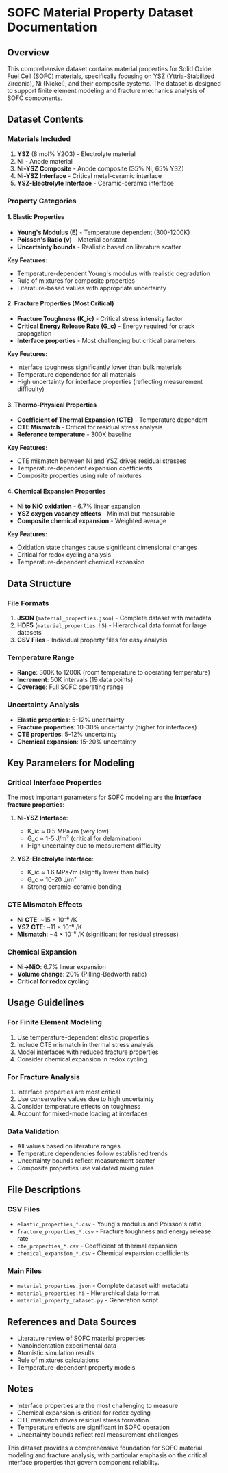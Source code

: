 # SOFC Material Property Dataset Documentation

## Overview
This comprehensive dataset contains material properties for Solid Oxide Fuel Cell (SOFC) materials, specifically focusing on YSZ (Yttria-Stabilized Zirconia), Ni (Nickel), and their composite systems. The dataset is designed to support finite element modeling and fracture mechanics analysis of SOFC components.

## Dataset Contents

### Materials Included
1. **YSZ** (8 mol% Y2O3) - Electrolyte material
2. **Ni** - Anode material
3. **Ni-YSZ Composite** - Anode composite (35% Ni, 65% YSZ)
4. **Ni-YSZ Interface** - Critical metal-ceramic interface
5. **YSZ-Electrolyte Interface** - Ceramic-ceramic interface

### Property Categories

#### 1. Elastic Properties
- **Young's Modulus (E)** - Temperature dependent (300-1200K)
- **Poisson's Ratio (ν)** - Material constant
- **Uncertainty bounds** - Realistic based on literature scatter

**Key Features:**
- Temperature-dependent Young's modulus with realistic degradation
- Rule of mixtures for composite properties
- Literature-based values with appropriate uncertainty

#### 2. Fracture Properties (Most Critical)
- **Fracture Toughness (K_ic)** - Critical stress intensity factor
- **Critical Energy Release Rate (G_c)** - Energy required for crack propagation
- **Interface properties** - Most challenging but critical parameters

**Key Features:**
- Interface toughness significantly lower than bulk materials
- Temperature dependence for all materials
- High uncertainty for interface properties (reflecting measurement difficulty)

#### 3. Thermo-Physical Properties
- **Coefficient of Thermal Expansion (CTE)** - Temperature dependent
- **CTE Mismatch** - Critical for residual stress analysis
- **Reference temperature** - 300K baseline

**Key Features:**
- CTE mismatch between Ni and YSZ drives residual stresses
- Temperature-dependent expansion coefficients
- Composite properties using rule of mixtures

#### 4. Chemical Expansion Properties
- **Ni to NiO oxidation** - 6.7% linear expansion
- **YSZ oxygen vacancy effects** - Minimal but measurable
- **Composite chemical expansion** - Weighted average

**Key Features:**
- Oxidation state changes cause significant dimensional changes
- Critical for redox cycling analysis
- Temperature-dependent chemical expansion

## Data Structure

### File Formats
1. **JSON** (`material_properties.json`) - Complete dataset with metadata
2. **HDF5** (`material_properties.h5`) - Hierarchical data format for large datasets
3. **CSV Files** - Individual property files for easy analysis

### Temperature Range
- **Range**: 300K to 1200K (room temperature to operating temperature)
- **Increment**: 50K intervals (19 data points)
- **Coverage**: Full SOFC operating range

### Uncertainty Analysis
- **Elastic properties**: 5-12% uncertainty
- **Fracture properties**: 10-30% uncertainty (higher for interfaces)
- **CTE properties**: 5-12% uncertainty
- **Chemical expansion**: 15-20% uncertainty

## Key Parameters for Modeling

### Critical Interface Properties
The most important parameters for SOFC modeling are the **interface fracture properties**:

1. **Ni-YSZ Interface**:
   - K_ic ≈ 0.5 MPa√m (very low)
   - G_c ≈ 1-5 J/m² (critical for delamination)
   - High uncertainty due to measurement difficulty

2. **YSZ-Electrolyte Interface**:
   - K_ic ≈ 1.6 MPa√m (slightly lower than bulk)
   - G_c ≈ 10-20 J/m²
   - Strong ceramic-ceramic bonding

### CTE Mismatch Effects
- **Ni CTE**: ~15 × 10⁻⁶ /K
- **YSZ CTE**: ~11 × 10⁻⁶ /K
- **Mismatch**: ~4 × 10⁻⁶ /K (significant for residual stresses)

### Chemical Expansion
- **Ni→NiO**: 6.7% linear expansion
- **Volume change**: 20% (Pilling-Bedworth ratio)
- **Critical for redox cycling**

## Usage Guidelines

### For Finite Element Modeling
1. Use temperature-dependent elastic properties
2. Include CTE mismatch in thermal stress analysis
3. Model interfaces with reduced fracture properties
4. Consider chemical expansion in redox cycling

### For Fracture Analysis
1. Interface properties are most critical
2. Use conservative values due to high uncertainty
3. Consider temperature effects on toughness
4. Account for mixed-mode loading at interfaces

### Data Validation
- All values based on literature ranges
- Temperature dependencies follow established trends
- Uncertainty bounds reflect measurement scatter
- Composite properties use validated mixing rules

## File Descriptions

### CSV Files
- `elastic_properties_*.csv` - Young's modulus and Poisson's ratio
- `fracture_properties_*.csv` - Fracture toughness and energy release rate
- `cte_properties_*.csv` - Coefficient of thermal expansion
- `chemical_expansion_*.csv` - Chemical expansion coefficients

### Main Files
- `material_properties.json` - Complete dataset with metadata
- `material_properties.h5` - Hierarchical data format
- `material_property_dataset.py` - Generation script

## References and Data Sources
- Literature review of SOFC material properties
- Nanoindentation experimental data
- Atomistic simulation results
- Rule of mixtures calculations
- Temperature-dependent property models

## Notes
- Interface properties are the most challenging to measure
- Chemical expansion is critical for redox cycling
- CTE mismatch drives residual stress formation
- Temperature effects are significant in SOFC operation
- Uncertainty bounds reflect real measurement challenges

This dataset provides a comprehensive foundation for SOFC material modeling and fracture analysis, with particular emphasis on the critical interface properties that govern component reliability.